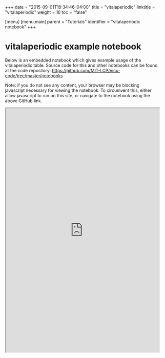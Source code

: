 +++
date = "2015-09-01T19:34:46-04:00"
title = "vitalaperiodic"
linktitle = "vitalaperiodic"
weight = 10
toc = "false"

[menu]
  [menu.main]
    parent = "Tutorials"
    identifier = "vitalaperiodic notebook"
+++

# vitalaperiodic example notebook

Below is an embedded notebook which gives example usage of the vitalaperiodic table.
Source code for this and other notebooks can be found at the code repository:
https://github.com/MIT-LCP/eicu-code/tree/master/notebooks

Note: if you do not see any content, your browser may be blocking javascript necessary for viewing the notebook. To circumvent this, either allow javascript to run on this site, or navigate to the notebook using the above GitHub link.

<iframe src="https://nbviewer.jupyter.org/github/MIT-LCP/eicu-code/blob/master/notebooks/vitalaperiodic.ipynb" width="100%" height="800" scrolling="yes"></iframe>
